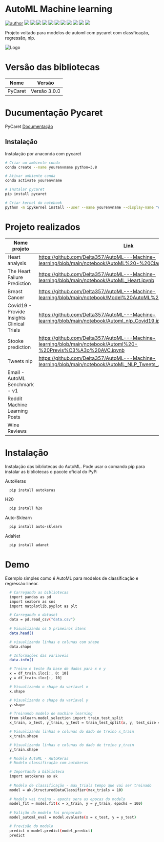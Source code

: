 # AutoML Machine learning

[![author](https://img.shields.io/badge/author-RafaelGallo-red.svg)](https://github.com/RafaelGallo?tab=repositories) 
[![](https://img.shields.io/badge/python-3.7+-blue.svg)](https://www.python.org/downloads/release/python-374/) 
[![](https://img.shields.io/badge/Pandas-blue.svg)](https://pandas.pydata.org/) 
[![](https://img.shields.io/badge/Matplotlib-blue.svg)](https://matplotlib.org/)
[![](https://img.shields.io/badge/Seaborn-green.svg)](https://seaborn.pydata.org/)
[![](https://img.shields.io/badge/Matplotlib-orange.svg)](https://scikit-learn.org/stable/) 
[![](https://img.shields.io/badge/Scikit_Learn-green.svg)](https://scikit-learn.org/stable/)
[![](https://img.shields.io/badge/Numpy-white.svg)](https://numpy.org/)
[![](https://img.shields.io/badge/AutoKeras-red.svg)](https://autokeras.com/)
[![](https://img.shields.io/badge/H2O-yellow.svg)](https://www.h2o.ai/pt/)
[![](https://img.shields.io/badge/Auto_Sklearn-green.svg)](https://automl.github.io/auto-sklearn/master/)
[![](https://img.shields.io/badge/AdaNet-orange.svg)](https://github.com/tensorflow/adanet)

Projeto voltado para modelos de automl com pycaret com classficação, regressão, nlp.


![Logo](https://github.com/RafaelGallo/AutoML---Machine-learning/blob/main/857.jpg)

# Versão das bibliotecas

| Nome             | Versão                                                                |
| ----------------- | ------------------------------------------------------------------ |
| PyCaret |Versão 3.0.0 |

# Ducumentação Pycaret
PyCaret [Documentação](https://pycaret.gitbook.io/docs/)

## Instalação

Instalação por anaconda com pycaret

```bash
# Criar um ambiente conda
conda create --name yourenvname python=3.8

# Ativar ambiente conda
conda activate yourenvname

# Instalar pycaret
pip install pycaret

# Criar kernel do notebook
python -m ipykernel install --user --name yourenvname --display-name "display-name"
```



# Projeto realizados
| Nome projeto      | Link                                                        |
| ----------------- | ------------------------------------------------------------------ |
| Heart analysis | https://github.com/Delta357/AutoML---Machine-learning/blob/main/notebook/AutoML%20-%20Classificao%20Heart.ipynb| 
| The Heart Failure Prediction |https://github.com/Delta357/AutoML---Machine-learning/blob/main/notebook/AutoML_Heart.ipynb |
| Breast Cancer |https://github.com/Delta357/AutoML---Machine-learning/blob/main/notebook/Model%20AutoML%20Breast%20Cancer.ipynb |
| Covid19 - Provide Insights Clinical Trials |https://github.com/Delta357/AutoML---Machine-learning/blob/main/notebook/Automl_nlp_Covid19.ipynb |
|Stooke prediction |https://github.com/Delta357/AutoML---Machine-learning/blob/main/notebook/Automl%20-%20Previs%C3%A3o%20AVC.ipynb|
| Tweets nlp | https://github.com/Delta357/AutoML---Machine-learning/blob/main/notebook/AutoML_NLP_Tweets_.ipynb |
| Email - AutoML Benchmark - v1 | |
| Reddit Machine Learning Posts | |
| Wine Reviews | |


# Instalação

Instalação das bibliotecas do AutoML.
Pode usar o comando pip para instalar as bibliotecas o pacote oficial do PyPi

AutoKeras

```bash
  pip install autokeras
```

H20

```bash
  pip install h2o
```


Auto-Sklearn


```bash
  pip install auto-sklearn
```

AdaNet

```bash
  pip install adanet
```
# Demo
Exemplo simples como é AutoML para modelos de classificação e regressão linear.

```bash
  # Carregando as bibliotecas 
  import pandas as pd
  import seaborn as sns
  import matplotlib.pyplot as plt

  # Carregando o dataset
  data = pd.read_csv("data.csv")
  
  # Visualizando os 5 primeiros itens
  data.head()

  # visualizando linhas e colunas com shape
  data.shape

  # Informações das variaveis
  data.info()

  # Treino e teste da base de dados para x e y
  x = df_train.iloc[:, 0: 10]
  y = df_train.iloc[:, 10]

  # Visualizando o shape da variavel x
  x.shape

  # Visualizando o shape da variavel y
  y.shape

  # Treinando modelo de machine learning
  from sklearn.model_selection import train_test_split
  x_train, x_test, y_train, y_test = train_test_split(x, y, test_size = 0.3, random_state = 0)

  # Visualizando linhas e colunas do dado de treino x_train
  x_train.shape

  # Visualizando linhas e colunas do dado de treino y_train
  y_train.shape

  # Modelo AutoML - AutoKeras
  # Modelo classificação com autokeras

  # Importando a biblioteca 
  import autokeras as ak
  
  # Modelo de classificação - max_trials tempo que vai ser treinado
  model = ak.StructuredDataClassifier(max_trials = 10)
  
  # Modelo vai treino - epochs sera as epocas do modelo
  model_fit = model.fit(x = x_train, y = y_train, epochs = 100)
  
  # Valição do modelo foi preparado
  model_automl_eval = model.evaluate(x = x_test, y = y_test)

  # Previsão do modelo
  predict = model.predict(model_predict)
  predict
  
 

